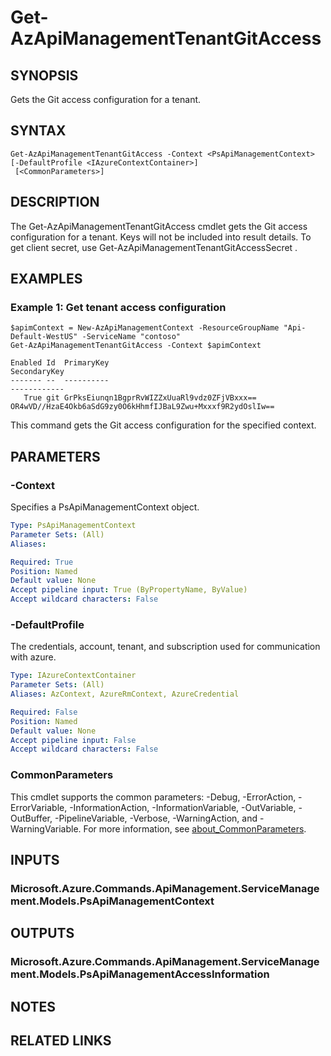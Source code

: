 ﻿---
external help file: Microsoft.Azure.PowerShell.Cmdlets.ApiManagement.ServiceManagement.dll-Help.xml
Module Name: Az.ApiManagement
online version: https://docs.microsoft.com/powershell/module/az.apimanagement/get-azapimanagementtenantgitaccess
schema: 2.0.0
---

# Get-AzApiManagementTenantGitAccess

## SYNOPSIS
Gets the Git access configuration for a tenant.

## SYNTAX

```
Get-AzApiManagementTenantGitAccess -Context <PsApiManagementContext> [-DefaultProfile <IAzureContextContainer>]
 [<CommonParameters>]
```

## DESCRIPTION
The Get-AzApiManagementTenantGitAccess cmdlet gets the Git access configuration for a tenant.
Keys will not be included into result details.
To get client secret, use Get-AzApiManagementTenantGitAccessSecret .

## EXAMPLES

### Example 1: Get tenant access configuration
```
$apimContext = New-AzApiManagementContext -ResourceGroupName "Api-Default-WestUS" -ServiceName "contoso"
Get-AzApiManagementTenantGitAccess -Context $apimContext

Enabled Id  PrimaryKey                                                                               SecondaryKey
------- --  ----------                                                                               ------------
   True git GrPksEiunqn1BgprRvWIZZxUuaRl9vdz0ZFjVBxxx==             OR4wVD//HzaE4Okb6aSdG9zy0O6kHhmfIJBaL9Zwu+Mxxxf9R2ydOslIw==
```

This command gets the Git access configuration for the specified context.

## PARAMETERS

### -Context
Specifies a PsApiManagementContext object.

```yaml
Type: PsApiManagementContext
Parameter Sets: (All)
Aliases:

Required: True
Position: Named
Default value: None
Accept pipeline input: True (ByPropertyName, ByValue)
Accept wildcard characters: False
```

### -DefaultProfile
The credentials, account, tenant, and subscription used for communication with azure.

```yaml
Type: IAzureContextContainer
Parameter Sets: (All)
Aliases: AzContext, AzureRmContext, AzureCredential

Required: False
Position: Named
Default value: None
Accept pipeline input: False
Accept wildcard characters: False
```

### CommonParameters
This cmdlet supports the common parameters: -Debug, -ErrorAction, -ErrorVariable, -InformationAction, -InformationVariable, -OutVariable, -OutBuffer, -PipelineVariable, -Verbose, -WarningAction, and -WarningVariable. For more information, see [about_CommonParameters](http://go.microsoft.com/fwlink/?LinkID=113216).

## INPUTS

### Microsoft.Azure.Commands.ApiManagement.ServiceManagement.Models.PsApiManagementContext
## OUTPUTS

### Microsoft.Azure.Commands.ApiManagement.ServiceManagement.Models.PsApiManagementAccessInformation
## NOTES

## RELATED LINKS
